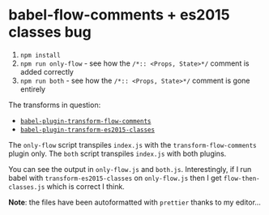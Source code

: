 # babel-flow-comments + es2015 classes bug

1. `npm install`
2. `npm run only-flow` - see how the `/*:: <Props, State>*/` comment is added correctly
3. `npm run both` - see how the `/*:: <Props, State>*/` comment is gone entirely

The transforms in question:

  - [`babel-plugin-transform-flow-comments`](https://npmjs.com/package/babel-plugin-transform-flow-comments)
  - [`babel-plugin-transform-es2015-classes`](https://npmjs.com/package/babel-plugin-transform-es2015-classes)

The `only-flow` script transpiles `index.js` with the `transform-flow-comments`
plugin only. The `both` script transpiles `index.js` with both plugins.

You can see the output in `only-flow.js` and `both.js`. Interestingly, if I run
babel with `transform-es2015-classes` on `only-flow.js` then I get
`flow-then-classes.js` which is correct I think.

**Note**: the files have been autoformatted with `prettier` thanks to my editor...
